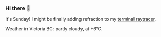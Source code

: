 ### Hi there :wave:

It's Sunday! I might be finally adding refraction to my [terminal raytracer](https://github.com/bewuethr/bash-raytracer).

Weather in Victoria BC: partly cloudy, at +6°C.
